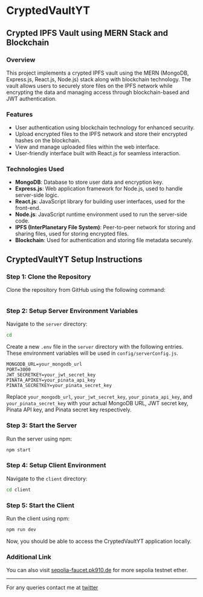 # CryptedVaultYT
## Crypted IPFS Vault using MERN Stack and Blockchain

### Overview
This project implements a crypted IPFS vault using the MERN (MongoDB, Express.js, React.js, Node.js) stack along with blockchain technology. The vault allows users to securely store files on the IPFS network while encrypting the data and managing access through blockchain-based and JWT authentication.

### Features
- User authentication using blockchain technology for enhanced security.
- Upload encrypted files to the IPFS network and store their encrypted hashes on the blockchain.
- View and manage uploaded files within the web interface.
- User-friendly interface built with React.js for seamless interaction.

### Technologies Used
- **MongoDB**: Database to store user data and encryption key.
- **Express.js**: Web application framework for Node.js, used to handle server-side logic.
- **React.js**: JavaScript library for building user interfaces, used for the front-end.
- **Node.js**: JavaScript runtime environment used to run the server-side code.
- **IPFS (InterPlanetary File System)**: Peer-to-peer network for storing and sharing files, used for storing encrypted files.
- **Blockchain**: Used for authentication and storing file metadata securely.

## CryptedVaultYT Setup Instructions

### Step 1: Clone the Repository

Clone the repository from GitHub using the following command:

```bash

```

### Step 2: Setup Server Environment Variables

Navigate to the `server` directory:

```bash
cd 
```

Create a new `.env` file in the `server` directory with the following entries. These environment variables will be used in `config/serverConfig.js`.

```plaintext
MONGODB_URL=your_mongodb_url
PORT=3000
JWT_SECRETKEY=your_jwt_secret_key
PINATA_APIKEY=your_pinata_api_key
PINATA_SECRETKEY=your_pinata_secret_key
```

Replace `your_mongodb_url`, `your_jwt_secret_key`, `your_pinata_api_key`, and `your_pinata_secret_key` with your actual MongoDB URL, JWT secret key, Pinata API key, and Pinata secret key respectively.

### Step 3: Start the Server

Run the server using npm:

```bash
npm start
```

### Step 4: Setup Client Environment

Navigate to the `client` directory:

```bash
cd client
```

### Step 5: Start the Client

Run the client using npm:

```bash
npm run dev
```

Now, you should be able to access the CryptedVaultYT application locally.

### Additional Link

You can also visit [sepolia-faucet.pk910.de](https://sepolia-faucet.pk910.de/) for more sepolia testnet ether.

---

For any queries contact me at [twitter](https://twitter.com/enochpromise5)


